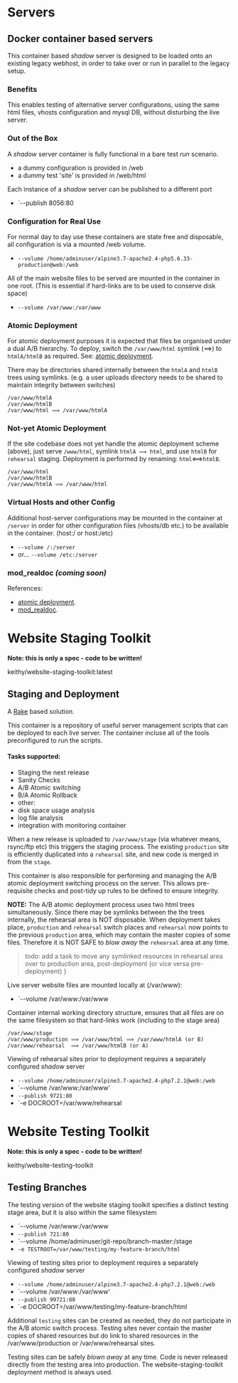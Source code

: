 Servers
=======

Docker container based servers
------------------------------

This container based _shadow_ server is designed to be loaded onto an existing legacy webhost,
in order to take over or run in parallel to the legacy setup. 

### Benefits

This enables testing of alternative server configurations, using the same html
files, vhosts configuration and mysql DB, without disturbing the live server.

### Out of the Box

A _shadow_ server container is fully functional in a bare test _run_ scenario.

* a dummy configuration is provided in /web
* a dummy test 'site' is provided in /web/html

Each instance of a _shadow_ server can be published to a different port

*  `--publish 8056:80

### Configuration for Real Use

For normal day to day use these containers are state free and disposable, all configuration is
via a mounted /web volume.

* `--volume /home/adminuser/alpine3.7-apache2.4-php5.6.33-production@web:/web`

All of the main website files to be served are mounted in the container in one root.
(This is essential if hard-links are to be used to conserve disk space)

* `--volume /var/www:/var/www`

### Atomic Deployment
	
For atomic deployment purposes it is expected that files be organised under a dual A/B hierarchy.
To deploy, switch the `/var/www/html` symlink (⟹) to `htmlA/htmlB` as required. 
See: [atomic deployment](https://codeascraft.com/2013/07/01/atomic-deploys-at-etsy/).

There may be directories shared internally between the `htmlA` and `htmlB` trees using symlinks.
(e.g. a user uploads directory needs to be shared to maintain integrity between switches)

	/var/www/htmlA
	/var/www/htmlB
	/var/www/html ⟹ /var/www/htmlA

### Not-yet Atomic Deployment
	
If the site codebase does not yet handle the atomic deployment scheme (above), just serve 
`/www/html`, symlink `htmlA ⟹ html`, and use `htmlB` for `rehearsal` staging. 
Deployment is performed by renaming: `html`⟺`htmlB`.

	/var/www/html
	/var/www/htmlB
	/var/www/htmlA ⟹ /var/www/html	  

### Virtual Hosts and other Config

Additional host-server configurations may be mounted in the container at `/server` in order for 
other configuration files (vhosts/db etc.) to be available in the container. (host:/ or host:/etc)

* `--volume /:/server`
* or... `--volume /etc:/server`

### mod_realdoc *(coming soon)*

References:
 
* [atomic deployment](https://codeascraft.com/2013/07/01/atomic-deploys-at-etsy/).
* [mod_realdoc](https://github.com/etsy/mod_realdoc).

Website Staging Toolkit
=======================

**Note: this is only a spec - code to be written!**

keithy/website-staging-toolkit:latest

Staging and Deployment
----------------------

A [Rake](https://github.com/ruby/rake) based solution. 

This container is a repository of useful server management scripts that can be deployed
to each live server. The container incluse all of the tools preconfigured to run the scripts. 

#### Tasks supported:

* Staging the next release
* Sanity Checks
* A/B Atomic switching
* B/A Atomic Rollback
* other:
 * disk space usage analysis
 * log file analysis
 * integration with monitoring container

When a new release is uploaded to `/var/www/stage` (via whatever means, rsync/ftp etc) this
triggers the staging process. The existing `production` site is efficiently duplicated 
into a `rehearsal` site, and new code is merged in from the `stage`.

This container is also responsible for performing and managing the A/B atomic deployment
switching process on the server. This allows pre-requisite checks and post-tidy up rules
to be defined to ensure integrity.

**NOTE:** The A/B atomic deployment process uses two html trees simultaneously. 
Since there may be symlinks between the the trees internally, the rehearsal area is NOT disposable. 
When deployment takes place, `production` and `rehearsal` switch places and `rehearsal` now points
to the previous `production` area, which may contain the master copies of some files. Therefore 
it is NOT SAFE to *blow away* the `rehearsal` area at any time. 

> todo: add a task to move any symlinked resources in rehearsal area over to production area,
> post-deployment (or vice versa pre-deployment) }

Live server website files are mounted locally at (/var/www):

* `--volume /var/www:/var/www

Container internal working directory structure, ensures that all files are on the same
filesystem so that hard-links work (including to the stage area)

	/var/www/stage
	/var/www/production ⟹ /var/www/html ⟹ /var/www/htmlA (or B)
	/var/www/rehearsal  ⟹ /var/www/htmlB (or A)

Viewing of rehearsal sites prior to deployment requires a separately configured _shadow_ server

* `--volume /home/adminuser/alpine3.7-apache2.4-php7.2.1@web:/web`
* `--volume /var/www:/var/www'
* `--publish 9721:80`
* `-e DOCROOT=/var/www/rehearsal

Website Testing Toolkit
=======================

**Note: this is only a spec - code to be written!**

keithy/website-testing-toolkit

Testing Branches
----------------
The testing version of the website staging toolkit specifies a distinct testing stage area, 
but it is also within the same filesystem

* `--volume /var/www:/var/www 
* `--publish 721:80`
* `--volume /home/adminuser/git-repo/branch-master:/stage
* `-e TESTROOT=/var/www/testing/my-feature-branch/html`

Viewing of testing sites prior to deployment requires a separately configured _shadow_ server

* `--volume /home/adminuser/alpine3.7-apache2.4-php7.2.1@web:/web`
* `--volume /var/www:/var/www'
* `--publish 99721:80`
* `-e DOCROOT=/var/www/testing/my-feature-branch/html

Additional `testing` sites can be created as needed, they do not participate in the A/B 
atomic switch process.
Testing sites never contain the master copies of shared resources but do link to shared
resources in the /var/www/production or /var/www/rehearsal sites.

Testing sites can be safely *blown away* at any time.
Code is never released directly from the testing area into production.
The website-staging-toolkit deployment method is always used.
	